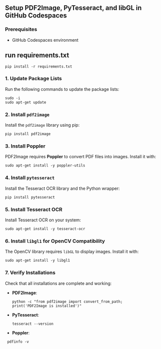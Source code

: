 Setup PDF2Image, PyTesseract, and libGL in GitHub Codespaces
------------------------------------------------------------

### Prerequisites

-   GitHub Codespaces environment
## run requirements.txt
```
pip install -r requirements.txt
```
### 1\. **Update Package Lists**

Run the following commands to update the package lists:

```
sudo -i
sudo apt-get update
```

### 2\. **Install `pdf2image`**

Install the `pdf2image` library using pip:

```
pip install pdf2image
```

### 3\. **Install Poppler**

PDF2Image requires **Poppler** to convert PDF files into images. Install it with:

```
sudo apt-get install -y poppler-utils
```

### 4\. **Install `pytesseract`**

Install the Tesseract OCR library and the Python wrapper:



```
pip install pytesseract
```

### 5\. **Install Tesseract OCR**

Install Tesseract OCR on your system:


```
sudo apt-get install -y tesseract-ocr
```

### 6\. **Install `libgl1` for OpenCV Compatibility**

The OpenCV library requires `libGL` to display images. Install it with:



```
sudo apt-get install -y libgl1
```

### 7\. **Verify Installations**

Check that all installations are complete and working:

-   **PDF2Image**:


    ```
    python -c "from pdf2image import convert_from_path; print('PDF2Image is installed')"
    ```

-   **PyTesseract**:

    ```
    tesseract --version
    ```

-   **Poppler**:
   ```
    pdfinfo -v
  ```

